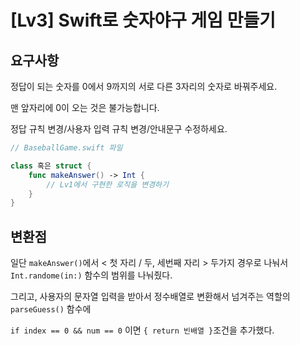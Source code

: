 # [Lv3] Swift로 숫자야구 게임 만들기

## 요구사항

정답이 되는 숫자를 0에서 9까지의 서로 다른 3자리의 숫자로 바꿔주세요.

맨 앞자리에 0이 오는 것은 불가능합니다.
    
정답 규칙 변경/사용자 입력 규칙 변경/안내문구 수정하세요.

```swift
// BaseballGame.swift 파일

class 혹은 struct {
	func makeAnswer() -> Int {
		// Lv1에서 구현한 로직을 변경하기
	}
}
```

## 변환점

일단 ```makeAnswer()```에서 < 첫 자리 / 두, 세번째 자리 > 두가지 경우로 나눠서 ```Int.randome(in:)``` 함수의 범위를 나눠줬다.

그리고, 사용자의 문자열 입력을 받아서 정수배열로 변환해서 넘겨주는 역할의 ```parseGuess()``` 함수에 

```if index == 0 && num == 0``` 이면 ```{ return 빈배열 }```조건을 추가했다.


